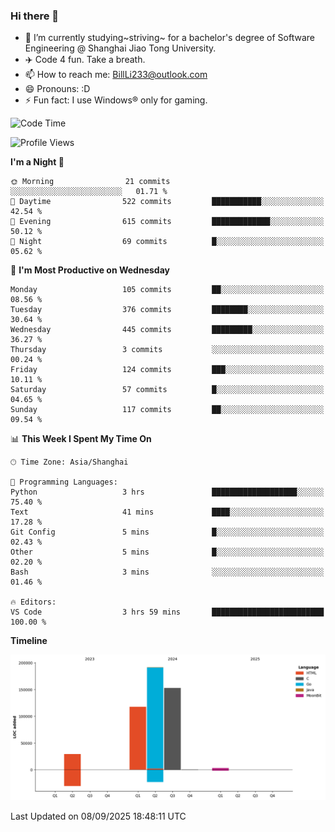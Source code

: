 ### Hi there 👋
- 🌱 I’m currently studying~striving~ for a bachelor's degree of Software Engineering @ Shanghai Jiao Tong University.
- ✈️ Code 4 fun. Take a breath.
- 📫 How to reach me: BillLi233@outlook.com
- 😄 Pronouns: :D
- ⚡ Fun fact: I use Windows® only for gaming.

<!--START_SECTION:waka-->
![Code Time](http://img.shields.io/badge/Code%20Time-446%20hrs%2046%20mins-blue)

![Profile Views](http://img.shields.io/badge/Profile%20Views-1-blue)

**I'm a Night 🦉** 

```text
🌞 Morning                21 commits          ░░░░░░░░░░░░░░░░░░░░░░░░░   01.71 % 
🌆 Daytime                522 commits         ███████████░░░░░░░░░░░░░░   42.54 % 
🌃 Evening                615 commits         █████████████░░░░░░░░░░░░   50.12 % 
🌙 Night                  69 commits          █░░░░░░░░░░░░░░░░░░░░░░░░   05.62 % 
```
📅 **I'm Most Productive on Wednesday** 

```text
Monday                   105 commits         ██░░░░░░░░░░░░░░░░░░░░░░░   08.56 % 
Tuesday                  376 commits         ████████░░░░░░░░░░░░░░░░░   30.64 % 
Wednesday                445 commits         █████████░░░░░░░░░░░░░░░░   36.27 % 
Thursday                 3 commits           ░░░░░░░░░░░░░░░░░░░░░░░░░   00.24 % 
Friday                   124 commits         ███░░░░░░░░░░░░░░░░░░░░░░   10.11 % 
Saturday                 57 commits          █░░░░░░░░░░░░░░░░░░░░░░░░   04.65 % 
Sunday                   117 commits         ██░░░░░░░░░░░░░░░░░░░░░░░   09.54 % 
```


📊 **This Week I Spent My Time On** 

```text
🕑︎ Time Zone: Asia/Shanghai

💬 Programming Languages: 
Python                   3 hrs               ███████████████████░░░░░░   75.40 % 
Text                     41 mins             ████░░░░░░░░░░░░░░░░░░░░░   17.28 % 
Git Config               5 mins              █░░░░░░░░░░░░░░░░░░░░░░░░   02.43 % 
Other                    5 mins              █░░░░░░░░░░░░░░░░░░░░░░░░   02.20 % 
Bash                     3 mins              ░░░░░░░░░░░░░░░░░░░░░░░░░   01.46 % 

🔥 Editors: 
VS Code                  3 hrs 59 mins       █████████████████████████   100.00 % 
```

**Timeline**

![Lines of Code chart](https://raw.githubusercontent.com/GMH233/GMH233/main/assets/bar_graph.png)


 Last Updated on 08/09/2025 18:48:11 UTC
<!--END_SECTION:waka-->

<!--
**GMH233/GMH233** is a ✨ _special_ ✨ repository because its `README.md` (this file) appears on your GitHub profile.

Here are some ideas to get you started:

- 🔭 I’m currently working on ...
- 🌱 I’m currently learning ...
- 👯 I’m looking to collaborate on ...
- 🤔 I’m looking for help with ...
- 💬 Ask me about ...
- 📫 How to reach me: ...
- 😄 Pronouns: ...
- ⚡ Fun fact: ...
-->
